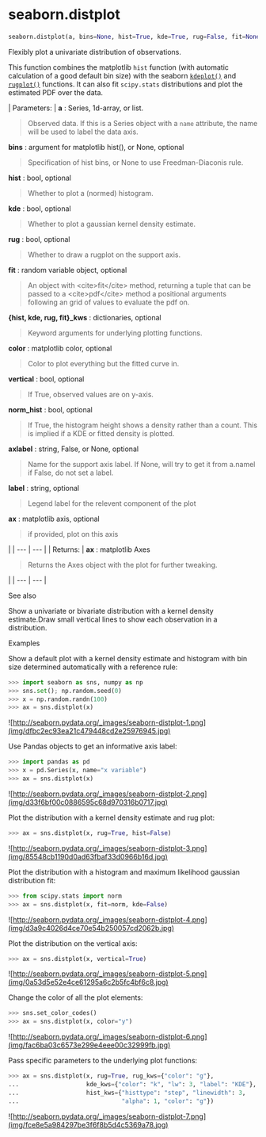 # seaborn.distplot

```py
seaborn.distplot(a, bins=None, hist=True, kde=True, rug=False, fit=None, hist_kws=None, kde_kws=None, rug_kws=None, fit_kws=None, color=None, vertical=False, norm_hist=False, axlabel=None, label=None, ax=None)
```

Flexibly plot a univariate distribution of observations.

This function combines the matplotlib `hist` function (with automatic calculation of a good default bin size) with the seaborn [`kdeplot()`](seaborn.kdeplot.html#seaborn.kdeplot "seaborn.kdeplot") and [`rugplot()`](seaborn.rugplot.html#seaborn.rugplot "seaborn.rugplot") functions. It can also fit `scipy.stats` distributions and plot the estimated PDF over the data.

| Parameters: | **a** : Series, 1d-array, or list.

> Observed data. If this is a Series object with a `name` attribute, the name will be used to label the data axis.

**bins** : argument for matplotlib hist(), or None, optional

> Specification of hist bins, or None to use Freedman-Diaconis rule.

**hist** : bool, optional

> Whether to plot a (normed) histogram.

**kde** : bool, optional

> Whether to plot a gaussian kernel density estimate.

**rug** : bool, optional

> Whether to draw a rugplot on the support axis.

**fit** : random variable object, optional

> An object with &lt;cite&gt;fit&lt;/cite&gt; method, returning a tuple that can be passed to a &lt;cite&gt;pdf&lt;/cite&gt; method a positional arguments following an grid of values to evaluate the pdf on.

**{hist, kde, rug, fit}_kws** : dictionaries, optional

> Keyword arguments for underlying plotting functions.

**color** : matplotlib color, optional

> Color to plot everything but the fitted curve in.

**vertical** : bool, optional

> If True, observed values are on y-axis.

**norm_hist** : bool, optional

> If True, the histogram height shows a density rather than a count. This is implied if a KDE or fitted density is plotted.

**axlabel** : string, False, or None, optional

> Name for the support axis label. If None, will try to get it from a.namel if False, do not set a label.

**label** : string, optional

> Legend label for the relevent component of the plot

**ax** : matplotlib axis, optional

> if provided, plot on this axis

 |
| --- | --- |
| Returns: | **ax** : matplotlib Axes

> Returns the Axes object with the plot for further tweaking.

 |
| --- | --- |

See also

Show a univariate or bivariate distribution with a kernel density estimate.Draw small vertical lines to show each observation in a distribution.

Examples

Show a default plot with a kernel density estimate and histogram with bin size determined automatically with a reference rule:

```py
>>> import seaborn as sns, numpy as np
>>> sns.set(); np.random.seed(0)
>>> x = np.random.randn(100)
>>> ax = sns.distplot(x)

```

![http://seaborn.pydata.org/_images/seaborn-distplot-1.png](img/dfbc2ec93ea21c479448cd2e25976945.jpg)

Use Pandas objects to get an informative axis label:

```py
>>> import pandas as pd
>>> x = pd.Series(x, name="x variable")
>>> ax = sns.distplot(x)

```

![http://seaborn.pydata.org/_images/seaborn-distplot-2.png](img/d33f6bf00c0886595c68d970316b0717.jpg)

Plot the distribution with a kernel density estimate and rug plot:

```py
>>> ax = sns.distplot(x, rug=True, hist=False)

```

![http://seaborn.pydata.org/_images/seaborn-distplot-3.png](img/85548cb1190d0ad63fbaf33d0966b16d.jpg)

Plot the distribution with a histogram and maximum likelihood gaussian distribution fit:

```py
>>> from scipy.stats import norm
>>> ax = sns.distplot(x, fit=norm, kde=False)

```

![http://seaborn.pydata.org/_images/seaborn-distplot-4.png](img/d3a9c4026d4ce70e54b250057cd2062b.jpg)

Plot the distribution on the vertical axis:

```py
>>> ax = sns.distplot(x, vertical=True)

```

![http://seaborn.pydata.org/_images/seaborn-distplot-5.png](img/0a53d5e52e4ce61295a6c2b5fc4bf6c8.jpg)

Change the color of all the plot elements:

```py
>>> sns.set_color_codes()
>>> ax = sns.distplot(x, color="y")

```

![http://seaborn.pydata.org/_images/seaborn-distplot-6.png](img/fac6ba03c6573e299e4eee00c32999fb.jpg)

Pass specific parameters to the underlying plot functions:

```py
>>> ax = sns.distplot(x, rug=True, rug_kws={"color": "g"},
...                   kde_kws={"color": "k", "lw": 3, "label": "KDE"},
...                   hist_kws={"histtype": "step", "linewidth": 3,
...                             "alpha": 1, "color": "g"})

```

![http://seaborn.pydata.org/_images/seaborn-distplot-7.png](img/fce8e5a984297be3f6f8b5d4c5369a78.jpg)